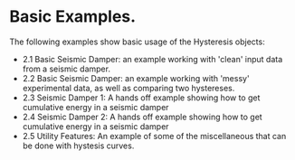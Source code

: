 <h1 align = "Left">Basic Examples.</h1>


The following examples show basic usage of the Hysteresis objects:

* 2.1 Basic Seismic Damper: an example working with 'clean' input data from a seismic damper.
* 2.2 Basic Seismic Damper: an example working with 'messy' experimental data, as well as comparing two hystereses.
* 2.3 Seismic Damper 1: A hands off example showing how to get cumulative energy in a seismic damper
* 2.4 Seismic Damper 2: A hands off example showing how to get cumulative energy in a seismic damper
* 2.5 Utility Features: An example of some of the miscellaneous that can be done with hystesis curves.



